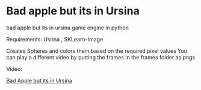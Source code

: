 # Bad apple but its in Ursina
 bad apple but its in ursina game engine in python

Requirements: Usrina , SKLearn-Image

Creates Spheres and colors them based on the required pixel values
You can play a different video by putting the frames in the frames folder as pngs

Video:

[Bad Apple but its in Ursina](https://www.youtube.com/embed/1OJeNDOgFEE?si=zwVzZzUfMf6CV4Yx)

